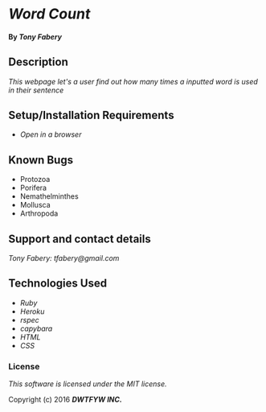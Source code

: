 # _Word Count_

#### By _**Tony Fabery**_

## Description

_This webpage let's a user find out how many times a inputted word is used in their sentence_


## Setup/Installation Requirements

* _Open in a browser_

## Known Bugs
* Protozoa
* Porifera
* Nemathelminthes
* Mollusca
* Arthropoda


## Support and contact details

_Tony Fabery: tfabery@gmail.com_

## Technologies Used

* _Ruby_
* _Heroku_
* _rspec_
* _capybara_
* _HTML_
* _CSS_


### License

*This software is licensed under the MIT license.*

Copyright (c) 2016 **_DWTFYW INC._**
